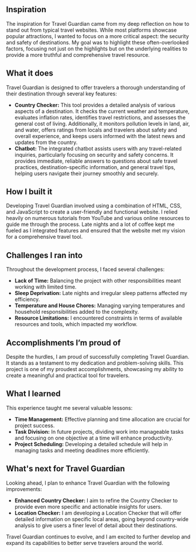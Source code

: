 ## Inspiration
The inspiration for Travel Guardian came from my deep reflection on how to stand out from typical travel websites. While most platforms showcase popular attractions, I wanted to focus on a more critical aspect: the security and safety of destinations. My goal was to highlight these often-overlooked factors, focusing not just on the highlights but on the underlying realities to provide a more truthful and comprehensive travel resource.

## What it does
Travel Guardian is designed to offer travelers a thorough understanding of their destination through several key features:
- **Country Checker:** This tool provides a detailed analysis of various aspects of a destination. It checks the current weather and temperature, evaluates inflation rates, identifies travel restrictions, and assesses the general cost of living. Additionally, it monitors pollution levels in land, air, and water, offers ratings from locals and travelers about safety and overall experience, and keeps users informed with the latest news and updates from the country.
- **Chatbot:** The integrated chatbot assists users with any travel-related inquiries, particularly focusing on security and safety concerns. It provides immediate, reliable answers to questions about safe travel practices, destination-specific information, and general travel tips, helping users navigate their journey smoothly and securely.

## How I built it
Developing Travel Guardian involved using a combination of HTML, CSS, and JavaScript to create a user-friendly and functional website. I relied heavily on numerous tutorials from YouTube and various online resources to guide me through the process. Late nights and a lot of coffee kept me fueled as I integrated features and ensured that the website met my vision for a comprehensive travel tool.

## Challenges I ran into
Throughout the development process, I faced several challenges:
- **Lack of Time:** Balancing the project with other responsibilities meant working with limited time.
- **Sleep Deprivation:** Late nights and irregular sleep patterns affected my efficiency.
- **Temperature and House Chores:** Managing varying temperatures and household responsibilities added to the complexity.
- **Resource Limitations:** I encountered constraints in terms of available resources and tools, which impacted my workflow.

## Accomplishments I’m proud of
Despite the hurdles, I am proud of successfully completing Travel Guardian. It stands as a testament to my dedication and problem-solving skills. This project is one of my proudest accomplishments, showcasing my ability to create a meaningful and practical tool for travelers.

## What I learned
This experience taught me several valuable lessons:
- **Time Management:** Effective planning and time allocation are crucial for project success.
- **Task Division:** In future projects, dividing work into manageable tasks and focusing on one objective at a time will enhance productivity.
- **Project Scheduling:** Developing a detailed schedule will help in managing tasks and meeting deadlines more efficiently.

## What's next for Travel Guardian
Looking ahead, I plan to enhance Travel Guardian with the following improvements:
- **Enhanced Country Checker:** I aim to refine the Country Checker to provide even more specific and actionable insights for users.
- **Location Checker:** I am developing a Location Checker that will offer detailed information on specific local areas, going beyond country-wide analysis to give users a finer level of detail about their destinations.

Travel Guardian continues to evolve, and I am excited to further develop and expand its capabilities to better serve travelers around the world.
